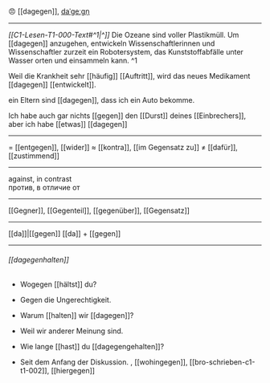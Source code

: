 😠 [[dagegen]], [daˈɡeːɡn̩](https://youglish.com/pronounce/dagegen/german)

---
*[[C1-Lesen-T1-000-Text#^1|^]]* Die Ozeane sind voller Plastikmüll. Um [[dagegen]] anzugehen, entwickeln Wissenschaftlerinnen und Wissenschaftler zurzeit ein Robotersystem, das Kunststoffabfälle unter Wasser orten und einsammeln kann. ^1


Weil die Krankheit sehr [[häufig]] [[Auftritt]], wird das neues Medikament [[dagegen]] [[entwickelt]]. 

ein Eltern sind [[dagegen]], dass ich ein Auto bekomme.

Ich habe auch gar nichts [[gegen]] den [[Durst]] deines [[Einbrechers]], aber ich habe [[etwas]] [[dagegen]]

---
= [[entgegen]], [[wider]]
≈ [[kontra]], [[im Gegensatz zu]]
≠ [[dafür]], [[zustimmend]]

---
against, in contrast  
против, в отличие от

---
[[Gegner]], [[Gegenteil]], [[gegenüber]], [[Gegensatz]]

---
[[da]]|[[gegen]]
[[da]] + [[gegen]]


---
###### [[dagegenhalten]]
- Wogegen [[hältst]] du?
- Gegen die Ungerechtigkeit.

- Warum [[halten]] wir [[dagegen]]?
- Weil wir anderer Meinung sind.

- Wie lange [[hast]] du [[dagegengehalten]]?
- Seit dem Anfang der Diskussion.
, [[wohingegen]], [[bro-schrieben-c1-t1-002]], [[hiergegen]]